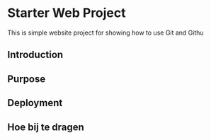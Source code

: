 # Starter Web Project

This is simple website project for showing how to use Git and Githu

## Introduction

## Purpose

## Deployment

## Hoe bij te dragen